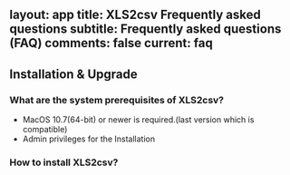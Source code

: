layout: app
title: XLS2csv Frequently asked questions
subtitle: Frequently asked questions (FAQ)
comments: false
current: faq
---


## Installation & Upgrade

### What are the system prerequisites of XLS2csv?
- MacOS 10.7(64-bit) or newer is required.(last version which is compatible)
- Admin privileges for the Installation


### How to install XLS2csv?
